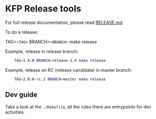 # KFP Release tools

For full release documentation, please read [RELEASE.md](../../RELEASE.md).

To do a release:

TAG=`<TAG>` BRANCH=`<BRANCH>` make release

Example, release in release branch:

```bash
    TAG=1.4.0 BRANCH=release-1.4 make release
```

Example, release an RC (release candidate) in master branch:

```bash
    TAG=2.0.0-rc.1 BRANCH=master make release
```

## Dev guide

Take a look at the `./Makefile`, all the rules there are entrypoints for dev activities.
